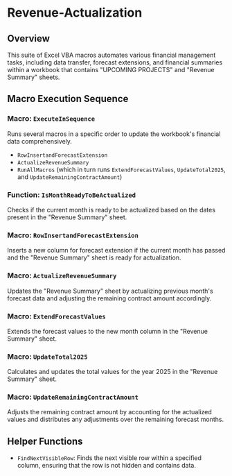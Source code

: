 # Revenue-Actualization
## Overview

This suite of Excel VBA macros automates various financial management tasks, including data transfer, forecast extensions, and financial summaries within a workbook that contains "UPCOMING PROJECTS" and "Revenue Summary" sheets.

## Macro Execution Sequence

### Macro: `ExecuteInSequence`

Runs several macros in a specific order to update the workbook's financial data comprehensively.

- `RowInsertandForecastExtension`
- `ActualizeRevenueSummary`
- `RunAllMacros` (which in turn runs `ExtendForecastValues`, `UpdateTotal2025`, and `UpdateRemainingContractAmount`)

### Function: `IsMonthReadyToBeActualized`

Checks if the current month is ready to be actualized based on the dates present in the "Revenue Summary" sheet.

### Macro: `RowInsertandForecastExtension`

Inserts a new column for forecast extension if the current month has passed and the "Revenue Summary" sheet is ready for actualization.

### Macro: `ActualizeRevenueSummary`

Updates the "Revenue Summary" sheet by actualizing previous month's forecast data and adjusting the remaining contract amount accordingly.

### Macro: `ExtendForecastValues`

Extends the forecast values to the new month column in the "Revenue Summary" sheet.

### Macro: `UpdateTotal2025`

Calculates and updates the total values for the year 2025 in the "Revenue Summary" sheet.

### Macro: `UpdateRemainingContractAmount`

Adjusts the remaining contract amount by accounting for the actualized values and distributes any adjustments over the remaining forecast months.

## Helper Functions

- `FindNextVisibleRow`: Finds the next visible row within a specified column, ensuring that the row is not hidden and contains data.
